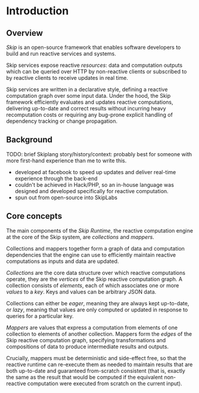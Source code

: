 # Introduction

## Overview

*Skip* is an open-source framework that enables software developers to build and run reactive services and systems.

Skip services expose reactive *resources*: data and computation outputs which can be queried over HTTP by non-reactive clients or subscribed to by reactive clients to receive updates in real time.

Skip services are written in a declarative style, defining a reactive computation graph over some input data.
Under the hood, the Skip framework efficiently evaluates and updates reactive computations, delivering up-to-date and correct results without incurring heavy recomputation costs or requiring any bug-prone explicit handling of dependency tracking or change propagation.

## Background

TODO: brief Skiplang story/history/context: probably best for someone with more first-hand experience than me to write this.

 * developed at facebook to speed up updates and deliver real-time experience through the back-end
 * couldn't be achieved in Hack/PHP, so an in-house language was designed and developed specifically for reactive computation.
 * spun out from open-source into SkipLabs

## Core concepts

The main components of the *Skip Runtime*, the reactive computation engine at the core of the Skip system, are *collections* and *mappers*.

Collections and mappers together form a graph of data and computation dependencies that the engine can use to efficiently maintain reactive computations as inputs and data are updated.

*Collections* are the core data structure over which reactive computations operate, they are the *vertices* of the Skip reactive computation graph.
A collection consists of *elements*, each of which associates one or more *values* to a *key*.
Keys and values can be arbitrary JSON data.

Collections can either be *eager*, meaning they are always kept up-to-date, or *lazy*, meaning that values are only computed or updated in response to queries for a particular key.

*Mappers* are values that express a computation from elements of one collection to elements of another collection. Mappers form the *edges* of the Skip reactive computation graph, specifying transformations and compositions of data to produce intermediate results and outputs.

Crucially, mappers must be deterministic and side-effect free, so that the reactive runtime can re-execute them as needed to maintain results that are both up-to-date and guaranteed from-scratch consistent (that is, exactly the same as the result that would be computed if the equivalent non-reactive computation were executed from scratch on the current input).

